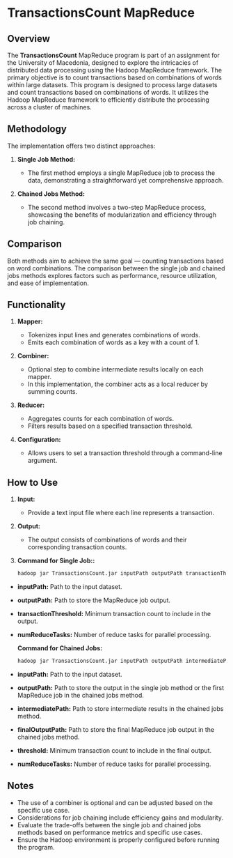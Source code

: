 # TransactionsCount MapReduce

## Overview
The **TransactionsCount** MapReduce program is part of an assignment for the University of Macedonia, designed to explore the intricacies of distributed data processing using the Hadoop MapReduce framework. The primary objective is to count transactions based on combinations of words within large datasets.
This program is designed to process large datasets and count transactions based on combinations of words. It utilizes the Hadoop MapReduce framework to efficiently distribute the processing across a cluster of machines.

## Methodology

The implementation offers two distinct approaches:

1. **Single Job Method:**
   - The first method employs a single MapReduce job to process the data, demonstrating a straightforward yet comprehensive approach.

2. **Chained Jobs Method:**
   - The second method involves a two-step MapReduce process, showcasing the benefits of modularization and efficiency through job chaining.

## Comparison

Both methods aim to achieve the same goal — counting transactions based on word combinations. The comparison between the single job and chained jobs methods explores factors such as performance, resource utilization, and ease of implementation.


## Functionality

1. **Mapper:**
   - Tokenizes input lines and generates combinations of words.
   - Emits each combination of words as a key with a count of 1.

2. **Combiner:**
   - Optional step to combine intermediate results locally on each mapper.
   - In this implementation, the combiner acts as a local reducer by summing counts.

3. **Reducer:**
   - Aggregates counts for each combination of words.
   - Filters results based on a specified transaction threshold.

4. **Configuration:**
   - Allows users to set a transaction threshold through a command-line argument.

## How to Use

1. **Input:**
   - Provide a text input file where each line represents a transaction.

2. **Output:**
   - The output consists of combinations of words and their corresponding transaction counts.

3. **Command for Single Job::**
   ```bash
   hadoop jar TransactionsCount.jar inputPath outputPath transactionThreshold numReduceTasks

* **inputPath:** Path to the input dataset.
* **outputPath:** Path to store the MapReduce job output.
* **transactionThreshold:** Minimum transaction count to include in the output.
* **numReduceTasks:** Number of reduce tasks for parallel processing.

   **Command for Chained Jobs:** 
    ```bash
    hadoop jar TransactionsCount.jar inputPath outputPath intermediatePath finalOutputPath threshold numReduceTasks
    
 * **inputPath:** Path to the input dataset.
 * **outputPath:** Path to store the output in the single job method or the first MapReduce job in the chained jobs method.
 * **intermediatePath:** Path to store intermediate results in the chained jobs method.
 * **finalOutputPath:** Path to store the final MapReduce job output in the chained jobs method.
 * **threshold:** Minimum transaction count to include in the final output.
 * **numReduceTasks:** Number of reduce tasks for parallel processing.

## Notes

* The use of a combiner is optional and can be adjusted based on the specific use case.
* Considerations for job chaining include efficiency gains and modularity.
* Evaluate the trade-offs between the single job and chained jobs methods based on performance metrics and specific use cases.
* Ensure the Hadoop environment is properly configured before running the program.

